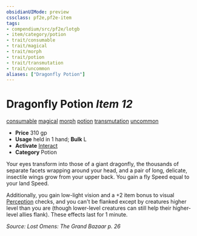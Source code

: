 ```yaml
---
obsidianUIMode: preview
cssclass: pf2e,pf2e-item
tags:
- compendium/src/pf2e/lotgb
- item/category/potion
- trait/consumable
- trait/magical
- trait/morph
- trait/potion
- trait/transmutation
- trait/uncommon
aliases: ["Dragonfly Potion"]
---
```

# Dragonfly Potion *Item 12*  
[consumable](/rules/traits/consumable.md)  [magical](/rules/traits/magical.md)  [morph](/rules/traits/morph.md)  [potion](/rules/traits/potion.md)  [transmutation](/rules/traits/transmutation.md)  [uncommon](/rules/traits/uncommon.md)  

- **Price** 310 gp
- **Usage** held in 1 hand; **Bulk** L
- **Activate** [Interact](/rules/actions/interact.md)
- **Category** Potion

Your eyes transform into those of a giant dragonfly, the thousands of separate facets wrapping around your head, and a pair of long, delicate, insectile wings grow from your upper back. You gain a fly Speed equal to your land Speed.

Additionally, you gain low-light vision and a +2 item bonus to visual [Perception](/compendium/skills.md#Perception) checks, and you can't be flanked except by creatures higher level than you are (though lower-level creatures can still help their higher-level allies flank). These effects last for 1 minute.

*Source: Lost Omens: The Grand Bazaar p. 26*
